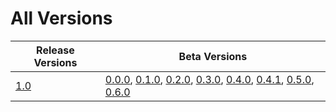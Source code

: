 # All Versions

| Release Versions                | Beta Versions                                                                                                                                                                                  |
|---------------------------------|------------------------------------------------------------------------------------------------------------------------------------------------------------------------------------------------|                                                                                                                                                                                                                                                                          
| [1.0](Release/1-0.md)           | [0.0.0](Beta/0-0-0.md), [0.1.0](Beta/0-1-0.md), [0.2.0](Beta/0-2-0.md), [0.3.0](Beta/0-3-0.md), [0.4.0](Beta/0-4-0.md), [0.4.1](Beta/0-4-1.md), [0.5.0](Beta/0-5-0.md), [0.6.0](Beta/0-6-0.md) |
